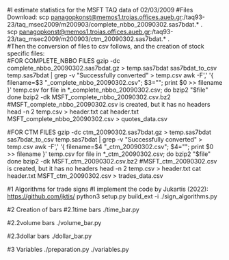 #I estimate statistics for the MSFT TAQ data of 02/03/2009
#Files Download: 
scp panagopkonst@memos1.troias.offices.aueb.gr:/taq93-23/taq_msec2009/m200903/complete_nbbo_20090302.sas7bdat.* .   
scp panagopkonst@memos1.troias.offices.aueb.gr:/taq93-23/taq_msec2009/m200903/ctm_20090302.sas7bdat.* .      
#Then the conversion of files to csv follows, and the creation of stock specific files:     
#FOR COMPLETE_NBBO FILES
gzip -dc complete_nbbo_20090302.sas7bdat.gz > temp.sas7bdat
sas7bdat_to_csv temp.sas7bdat | grep -v "Successfully converted" > temp.csv
awk -F',' '{ filename=$3 "_complete_nbbo_20090302.csv"; $3=""; print $0 >> filename }' temp.csv
for file in *_complete_nbbo_20090302.csv; do
    bzip2 "$file"
done
bzip2 -dk MSFT_complete_nbbo_20090302.csv.bz2
#MSFT_complete_nbbo_20090302.csv is created, but it has no headers
head -n 2 temp.csv > header.txt
cat header.txt MSFT_complete_nbbo_20090302.csv > quotes_data.csv

#FOR CTM FILES
gzip -dc ctm_20090302.sas7bdat.gz > temp.sas7bdat
sas7bdat_to_csv temp.sas7bdat | grep -v "Successfully converted" > temp.csv
awk -F',' '{ filename=$4 "_ctm_20090302.csv"; $4=""; print $0 >> filename }' temp.csv
for file in *_ctm_20090302.csv; do
    bzip2 "$file"
done
bzip2 -dk MSFT_ctm_20090302.csv.bz2
#MSFT_ctm_20090302.csv is created, but it has no headers
head -n 2 temp.csv > header.txt
cat header.txt MSFT_ctm_20090302.csv > trades_data.csv


#1 Algorithms for trade signs
#I implement the code by Jukartis (2022): https://github.com/jktis/
python3 setup.py build_ext -i
./sign_algorithms.py


#2 Creation of bars
#2.1time bars
./time_bar.py

#2.2volume bars
./volume_bar.py

#2.3dollar bars
./dollar_bar.py

#3 Variables
./preparation.py
./variables.py
